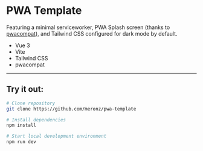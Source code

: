 # PWA Template
Featuring a minimal serviceworker, PWA Splash screen (thanks to [pwacompat](https://github.com/GoogleChromeLabs/pwacompat)), and Tailwind CSS configured for dark mode by default.

- Vue 3
- Vite
- Tailwind CSS
- pwacompat

---

## Try it out:

```bash
# Clone repository
git clone https://github.com/meronz/pwa-template

# Install dependencies
npm install

# Start local development environment
npm run dev
```